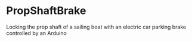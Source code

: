 # PropShaftBrake
Locking the prop shaft of a sailing boat with an electric car parking brake controlled by an Arduino
